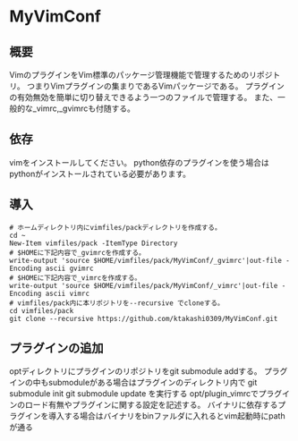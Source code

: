 # MyVimConf

## 概要
VimのプラグインをVim標準のパッケージ管理機能で管理するためのリポジトリ。
つまりVimプラグインの集まりであるVimパッケージである。
プラグインの有効無効を簡単に切り替えできるよう一つのファイルで管理する。
また、一般的な_vimrc,_gvimrcも付随する。

## 依存
vimをインストールしてください。
python依存のプラグインを使う場合はpythonがインストールされている必要があります。


## 導入
  
```
# ホームディレクトリ内にvimfiles/packディレクトリを作成する。
cd ~
New-Item vimfiles/pack -ItemType Directory
# $HOMEに下記内容で_gvimrcを作成する。  
write-output 'source $HOME/vimfiles/pack/MyVimConf/_gvimrc'|out-file -Encoding ascii gvimrc
# $HOMEに下記内容で_vimrcを作成する。  
write-output 'source $HOME/vimfiles/pack/MyVimConf/_vimrc'|out-file -Encoding ascii vimrc
# vimfiles/pack内に本リポジトリを--recursive でcloneする。  
cd vimfiles/pack
git clone --recursive https://github.com/ktakashi0309/MyVimConf.git
```

## プラグインの追加
optディレクトリにプラグインのリポジトリをgit submodule addする。
プラグインの中もsubmoduleがある場合はプラグインのディレクトリ内で
git submodule init
git submodule update
を実行する
opt/plugin_vimrcでプラグインのロード有無やプラグインに関する設定を記述する。
バイナリに依存するプラグインを導入する場合はバイナリをbinファルダに入れるとvim起動時にpathが通る
